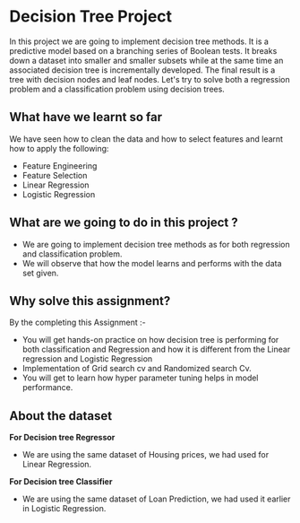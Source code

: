 # Decision Tree Project
In this project we are going to implement decision tree methods. It is a predictive model based on a branching series of Boolean tests.
It breaks down a dataset into smaller and smaller subsets while at the same time an associated decision tree is incrementally developed.
The final result is a tree with decision nodes and leaf nodes.
Let's try to solve both a regression problem and a classification problem using decision trees.


## What have we learnt so far 
We have seen how to clean the data and how to select features and learnt how to apply the following:

- Feature Engineering
- Feature Selection
- Linear Regression
- Logistic Regression

## What are we going to do in this project ?
- We are going to implement decision tree methods as for both regression and classification problem.
- We will observe that how the model learns and performs with the data set given.

## Why solve this assignment?

By the completing this Assignment :-

- You will get hands-on practice on how decision tree is performing for both classification and Regression and how it is different from the Linear regression and Logistic Regression
- Implementation of Grid search cv and Randomized search Cv.
- You will get to learn how hyper parameter tuning helps in model performance.

## About the dataset

**For Decision tree Regressor**
- We are using the same dataset of Housing prices, we had used for Linear Regression.

**For Decision tree Classifier**
- We are using the same dataset of Loan Prediction, we had used it earlier in Logistic Regression.
